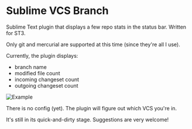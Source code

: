 Sublime VCS Branch
==============

Sublime Text plugin that displays a few repo stats in the status bar. Written for ST3.

Only git and mercurial are supported at this time (since they're all I use).

Currently, the plugin displays:
* branch name
* modified file count
* incoming changeset count
* outgoing changeset count

![Example](http://i1217.photobucket.com/albums/dd393/gfizeek/vcs-branch.jpg "Image Example")

There is no config (yet). The plugin will figure out which VCS you're in.

It's still in its quick-and-dirty stage. Suggestions are very welcome!
